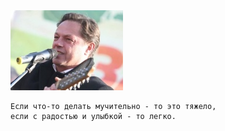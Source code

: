 <!--2017-12-21 21:18:06-->
<img src="sklyar.jpg">

    Если что-то делать мучительно - то это тяжело, 
    если с радостью и улыбкой - то легко.

